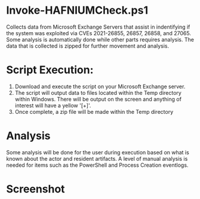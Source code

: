 # Invoke-HAFNIUMCheck.ps1
Collects data from Microsoft Exchange Servers that assist in indentifying if the system was exploited via CVEs 2021-26855, 26857, 26858, and 27065. Some
analysis is automatically done while other parts requires analysis. The data that is collected is zipped for further movement and analysis. 

# Script Execution:
1) Download and execute the script on your Microsoft Exchange server.
2) The script will output data to files located within the Temp directory within Windows. There will be output on the screen and anything of interest will have a yellow '[+]'.
3) Once complete, a zip file will be made within the Temp directory

# Analysis
Some analysis will be done for the user during execution based on what is known about the actor and resident artifacts. A level of manual analysis is needed for items such as the PowerShell and Process Creation eventlogs. 

# Screenshot
